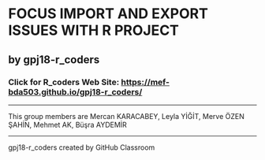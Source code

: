 # FOCUS IMPORT AND EXPORT ISSUES WITH R PROJECT  
## by gpj18-r_coders

### Click for R_coders Web Site: https://mef-bda503.github.io/gpj18-r_coders/

***

This group members are
Mercan KARACABEY, Leyla YİĞİT, Merve ÖZEN ŞAHİN, Mehmet AK, Büşra AYDEMİR
****


gpj18-r_coders created by GitHub Classroom





